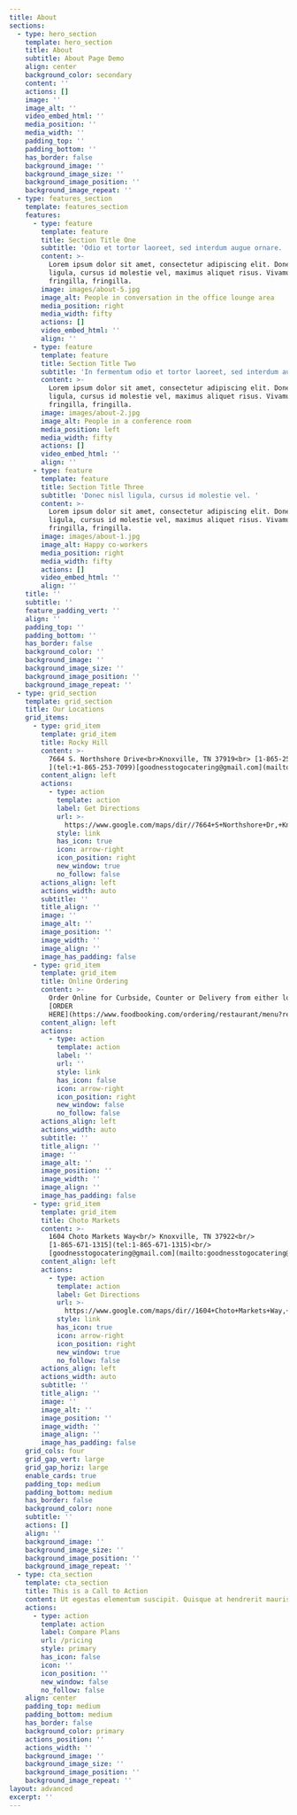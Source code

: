 ```yaml
---
title: About
sections:
  - type: hero_section
    template: hero_section
    title: About
    subtitle: About Page Demo
    align: center
    background_color: secondary
    content: ''
    actions: []
    image: ''
    image_alt: ''
    video_embed_html: ''
    media_position: ''
    media_width: ''
    padding_top: ''
    padding_bottom: ''
    has_border: false
    background_image: ''
    background_image_size: ''
    background_image_position: ''
    background_image_repeat: ''
  - type: features_section
    template: features_section
    features:
      - type: feature
        template: feature
        title: Section Title One
        subtitle: 'Odio et tortor laoreet, sed interdum augue ornare. '
        content: >-
          Lorem ipsum dolor sit amet, consectetur adipiscing elit. Donec nisl
          ligula, cursus id molestie vel, maximus aliquet risus. Vivamus in nibh
          fringilla, fringilla.
        image: images/about-5.jpg
        image_alt: People in conversation in the office lounge area
        media_position: right
        media_width: fifty
        actions: []
        video_embed_html: ''
        align: ''
      - type: feature
        template: feature
        title: Section Title Two
        subtitle: 'In fermentum odio et tortor laoreet, sed interdum augue ornare. '
        content: >-
          Lorem ipsum dolor sit amet, consectetur adipiscing elit. Donec nisl
          ligula, cursus id molestie vel, maximus aliquet risus. Vivamus in nibh
          fringilla, fringilla.
        image: images/about-2.jpg
        image_alt: People in a conference room
        media_position: left
        media_width: fifty
        actions: []
        video_embed_html: ''
        align: ''
      - type: feature
        template: feature
        title: Section Title Three
        subtitle: 'Donec nisl ligula, cursus id molestie vel. '
        content: >-
          Lorem ipsum dolor sit amet, consectetur adipiscing elit. Donec nisl
          ligula, cursus id molestie vel, maximus aliquet risus. Vivamus in nibh
          fringilla, fringilla.
        image: images/about-1.jpg
        image_alt: Happy co-workers
        media_position: right
        media_width: fifty
        actions: []
        video_embed_html: ''
        align: ''
    title: ''
    subtitle: ''
    feature_padding_vert: ''
    align: ''
    padding_top: ''
    padding_bottom: ''
    has_border: false
    background_color: ''
    background_image: ''
    background_image_size: ''
    background_image_position: ''
    background_image_repeat: ''
  - type: grid_section
    template: grid_section
    title: Our Locations
    grid_items:
      - type: grid_item
        template: grid_item
        title: Rocky Hill
        content: >-
          7664 S. Northshore Drive<br>Knoxville, TN 37919<br> [1-865-253-7099
          ](tel:+1-865-253-7099)[goodnesstogocatering@gmail.com](mailto:goodnesstogocatering@gmail.com)
        content_align: left
        actions:
          - type: action
            template: action
            label: Get Directions
            url: >-
              https://www.google.com/maps/dir//7664+S+Northshore+Dr,+Knoxville,+TN+37919/@35.9033836,-84.0224939,17z/data=!4m9!4m8!1m0!1m5!1m1!1s0x885c2483c4b65555:0x30e83d6ef2c0ea70!2m2!1d-84.0203052!2d35.9033793!3e0
            style: link
            has_icon: true
            icon: arrow-right
            icon_position: right
            new_window: true
            no_follow: false
        actions_align: left
        actions_width: auto
        subtitle: ''
        title_align: ''
        image: ''
        image_alt: ''
        image_position: ''
        image_width: ''
        image_align: ''
        image_has_padding: false
      - type: grid_item
        template: grid_item
        title: Online Ordering
        content: >-
          Order Online for Curbside, Counter or Delivery from either location.
          [ORDER
          HERE](https://www.foodbooking.com/ordering/restaurant/menu?restaurant_uid=d1bb60a1-b01f-4a9d-a1f8-b5895d9a818d)
        content_align: left
        actions:
          - type: action
            template: action
            label: ''
            url: ''
            style: link
            has_icon: false
            icon: arrow-right
            icon_position: right
            new_window: false
            no_follow: false
        actions_align: left
        actions_width: auto
        subtitle: ''
        title_align: ''
        image: ''
        image_alt: ''
        image_position: ''
        image_width: ''
        image_align: ''
        image_has_padding: false
      - type: grid_item
        template: grid_item
        title: Choto Markets
        content: >-
          1604 Choto Markets Way<br/> Knoxville, TN 37922<br/>
          [1-865-671-1315](tel:1-865-671-1315)<br/>
          [goodnesstogocatering@gmail.com](mailto:goodnesstogocatering@gmail.com)
        content_align: left
        actions:
          - type: action
            template: action
            label: Get Directions
            url: >-
              https://www.google.com/maps/dir//1604+Choto+Markets+Way,+Knoxville,+TN+37922/@35.8296709,-84.1688448,17z/data=!4m9!4m8!1m0!1m5!1m1!1s0x885c296d72bea07f:0xa43ebbbc698a8c8c!2m2!1d-84.1666561!2d35.8296666!3e0
            style: link
            has_icon: true
            icon: arrow-right
            icon_position: right
            new_window: true
            no_follow: false
        actions_align: left
        actions_width: auto
        subtitle: ''
        title_align: ''
        image: ''
        image_alt: ''
        image_position: ''
        image_width: ''
        image_align: ''
        image_has_padding: false
    grid_cols: four
    grid_gap_vert: large
    grid_gap_horiz: large
    enable_cards: true
    padding_top: medium
    padding_bottom: medium
    has_border: false
    background_color: none
    subtitle: ''
    actions: []
    align: ''
    background_image: ''
    background_image_size: ''
    background_image_position: ''
    background_image_repeat: ''
  - type: cta_section
    template: cta_section
    title: This is a Call to Action
    content: Ut egestas elementum suscipit. Quisque at hendrerit mauris.
    actions:
      - type: action
        template: action
        label: Compare Plans
        url: /pricing
        style: primary
        has_icon: false
        icon: ''
        icon_position: ''
        new_window: false
        no_follow: false
    align: center
    padding_top: medium
    padding_bottom: medium
    has_border: false
    background_color: primary
    actions_position: ''
    actions_width: ''
    background_image: ''
    background_image_size: ''
    background_image_position: ''
    background_image_repeat: ''
layout: advanced
excerpt: ''
---
```

